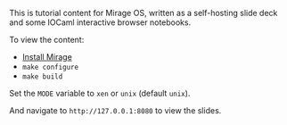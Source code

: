 This is tutorial content for Mirage OS, written as a self-hosting
slide deck and some IOCaml interactive browser notebooks.

To view the content:

* [Install Mirage](http://www.openmirage.org/wiki/install)
* `make configure`
* `make build`

Set the `MODE` variable to `xen` or `unix` (default `unix`).

And navigate to `http://127.0.0.1:8080` to view the slides.
